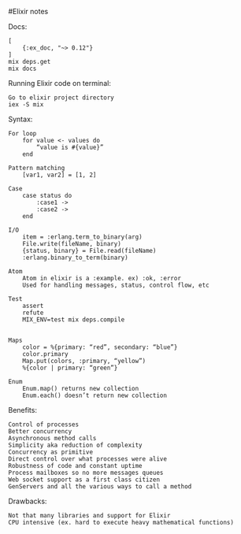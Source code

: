 #Elixir notes

Docs:

	[
		{:ex_doc, "~> 0.12"}
	]
	mix deps.get
	mix docs

Running Elixir code on terminal:

	Go to elixir project directory
	iex -S mix

Syntax:

	For loop
		for value <- values do
			“value is #{value}”
		end
	
	Pattern matching
		[var1, var2] = [1, 2]
	
	Case
		case status do
			:case1 -> 
			:case2 ->
		end

	I/O
		item = :erlang.term_to_binary(arg)
		File.write(fileName, binary)
		{status, binary} = File.read(fileName)
		:erlang.binary_to_term(binary) 

	Atom
		Atom in elixir is a :example. ex) :ok, :error
		Used for handling messages, status, control flow, etc

	Test
		assert
		refute
		MIX_ENV=test mix deps.compile


	Maps
		color = %{primary: “red”, secondary: “blue”}
		color.primary
		Map.put(colors, :primary, “yellow”)
		%{color | primary: “green”}

	Enum
		Enum.map() returns new collection
		Enum.each() doesn’t return new collection


Benefits:

	Control of processes
	Better concurrency
	Asynchronous method calls
	Simplicity aka reduction of complexity
	Concurrency as primitive
	Direct control over what processes were alive
	Robustness of code and constant uptime
	Process mailboxes so no more messages queues 
	Web socket support as a first class citizen
	GenServers and all the various ways to call a method

Drawbacks:

	Not that many libraries and support for Elixir
	CPU intensive (ex. hard to execute heavy mathematical functions)
	
